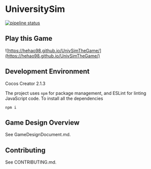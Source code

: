 # UniversitySim

[![pipeline status](https://se.jisuanke.com/hehao/universitysim/badges/master/pipeline.svg)](https://se.jisuanke.com/hehao/universitysim/commits/master)

## Play this Game

![https://hehao98.github.io/UnivSimTheGame/](https://hehao98.github.io/UnivSimTheGame/)

## Development Environment

Cocos Creator 2.1.3

The project uses `npm` for package management, and ESLint for linting JavaScript code. To install all the dependencies

```
npm i
```

## Game Design Overview

See GameDesignDocument.md.

## Contributing

See CONTRIBUTING.md.
